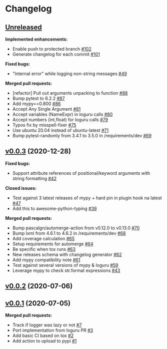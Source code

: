 # Changelog

## [Unreleased](https://github.com/kornicameister/loguru-mypy/tree/HEAD)

**Implemented enhancements:**

- Enable push to protected branch [\#102](https://github.com/kornicameister/loguru-mypy/pull/102)
- Generate changelog for each commit [\#101](https://github.com/kornicameister/loguru-mypy/pull/101)

**Fixed bugs:**

- "Internal error" while logging non-string messages [\#49](https://github.com/kornicameister/loguru-mypy/issues/49)

**Merged pull requests:**

- \[refactor\] Pull out arguments unpacking to function [\#88](https://github.com/kornicameister/loguru-mypy/pull/88)
- Bump pytest to 6.2.2 [\#87](https://github.com/kornicameister/loguru-mypy/pull/87)
- Add mypy==0.800 [\#86](https://github.com/kornicameister/loguru-mypy/pull/86)
- Accept Any Single Argument [\#81](https://github.com/kornicameister/loguru-mypy/pull/81)
- Accept variables \(NameExpr\) in loguru calls [\#80](https://github.com/kornicameister/loguru-mypy/pull/80)
- Accept numbers \(int,float\) for loguru calls [\#79](https://github.com/kornicameister/loguru-mypy/pull/79)
- Typos fix by misspell-fixer [\#75](https://github.com/kornicameister/loguru-mypy/pull/75)
- Use ubuntu 20.04 instead of ubuntu-latest [\#71](https://github.com/kornicameister/loguru-mypy/pull/71)
- Bump pytest-randomly from 3.4.1 to 3.5.0 in /requirements/dev [\#69](https://github.com/kornicameister/loguru-mypy/pull/69)

## [v0.0.3](https://github.com/kornicameister/loguru-mypy/tree/v0.0.3) (2020-12-28)

**Fixed bugs:**

- Support attribute references of positional/keyword arguments with string formatting [\#42](https://github.com/kornicameister/loguru-mypy/issues/42)

**Closed issues:**

- Test against 3 latest releases of mypy + hard pin in plugin hook na latest [\#47](https://github.com/kornicameister/loguru-mypy/issues/47)
- Add this to awesome-python-typing [\#39](https://github.com/kornicameister/loguru-mypy/issues/39)

**Merged pull requests:**

- Bump pascalgn/automerge-action from v0.12.0 to v0.13.0 [\#70](https://github.com/kornicameister/loguru-mypy/pull/70)
- Bump lxml from 4.6.1 to 4.6.2 in /requirements/dev [\#68](https://github.com/kornicameister/loguru-mypy/pull/68)
- Add coverage calculation [\#65](https://github.com/kornicameister/loguru-mypy/pull/65)
- Setup requirements for automerge [\#64](https://github.com/kornicameister/loguru-mypy/pull/64)
- Be specific when tox runs [\#63](https://github.com/kornicameister/loguru-mypy/pull/63)
- New releases schema with changelog generator [\#62](https://github.com/kornicameister/loguru-mypy/pull/62)
- Add mypy compatibility note [\#61](https://github.com/kornicameister/loguru-mypy/pull/61)
- Test against several versions of mypy & loguru [\#59](https://github.com/kornicameister/loguru-mypy/pull/59)
- Leverage mypy to check str.format expressions [\#43](https://github.com/kornicameister/loguru-mypy/pull/43)

## [v0.0.2](https://github.com/kornicameister/loguru-mypy/tree/v0.0.2) (2020-07-06)

## [v0.0.1](https://github.com/kornicameister/loguru-mypy/tree/v0.0.1) (2020-07-05)

**Merged pull requests:**

- Track if logger was lazy or not [\#7](https://github.com/kornicameister/loguru-mypy/pull/7)
- Port implementation from loguru PR [\#3](https://github.com/kornicameister/loguru-mypy/pull/3)
- Add basic CI based on tox [\#2](https://github.com/kornicameister/loguru-mypy/pull/2)
- Add action to upload to pypi [\#1](https://github.com/kornicameister/loguru-mypy/pull/1)



